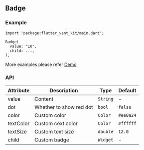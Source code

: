## Badge

### Example

```
import 'package:flutter_vant_kit/main.dart';

Badge(
  value: "10",
  child: ...,
),
```

More examples please refer [Demo](https://github.com/benjaken/flutter_vant_kit/blob/master//example/lib/routes/demoBadge.dart)

### API

| Attribute | Description | Type | Default |
| ------------ | ------------ | ------------ | ------------ |
| value | Content | `String` | - |
| dot | Whether to show red dot | `bool` | `false` |
| color | Custom color | `Color` | `#ee0a24` |
| textColor | Custom cext color | `Color` | `#ffffff` |
| textSize | Custom text size | `double` | `12.0` |
| child | Custom badge | `Widget` | - |
